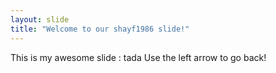 ```yaml
---
layout: slide
title: "Welcome to our shayf1986 slide!"
---
```

This is my awesome slide : tada 
Use the left arrow to go back!
